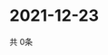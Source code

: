 # 2021-12-23
  共 0条

  <!-- BEGIN -->
  <!-- 最后更新时间Thu Dec 23 2021 08:06:39 GMT+0000 (Coordinated Universal Time) -->
  
  <!-- END -->
  
  